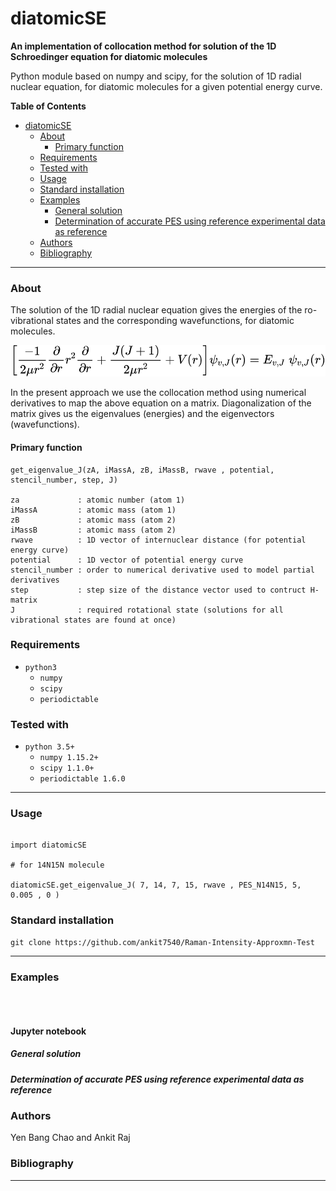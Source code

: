 # diatomicSE

**An implementation of collocation method for solution of the 1D Schroedinger equation for diatomic molecules**

Python module based on numpy and scipy, for the solution of 1D radial nuclear equation, for diatomic molecules for a given potential energy curve.

**Table of Contents**


* [diatomicSE](#diatomicse)
     * [About](#about)
         * [Primary function](#primary-function)
     * [Requirements](#requirements)
     * [Tested with](#tested-with)
     * [Usage](#usage)
     * [Standard installation](#standard-installation)
     * [Examples](#examples)
          * [General solution](#general-solution)
          * [Determination of accurate PES using reference experimental data as reference](#determination-of-accurate-pes-using-reference-experimental-data-as-reference)
     * [Authors](#authors)
     * [Bibliography](#bibliography)


---

### About
The solution of the 1D radial nuclear equation gives the energies of the ro-vibrational
states and the corresponding wavefunctions, for diatomic molecules.

![1D radial nuclear equation](https://github.com/ankit7540/Raman-Intensity-Approxmn-Test/blob/main/img/equation.svg)

In the present approach we use the collocation method using numerical derivatives to map the above equation on a matrix. Diagonalization of the matrix gives us the eigenvalues (energies) and the eigenvectors (wavefunctions).


#### Primary function

```
get_eigenvalue_J(zA, iMassA, zB, iMassB, rwave , potential, stencil_number, step, J)

za             : atomic number (atom 1)
iMassA         : atomic mass (atom 1)
zB             : atomic mass (atom 2)
iMassB         : atomic mass (atom 2)
rwave          : 1D vector of internuclear distance (for potential energy curve)
potential      : 1D vector of potential energy curve
stencil_number : order to numerical derivative used to model partial derivatives
step           : step size of the distance vector used to contruct H-matrix
J              : required rotational state (solutions for all vibrational states are found at once)

```


### Requirements

+ `python3`
    + `numpy`
	+ `scipy`
    + `periodictable`


### Tested with

+ `python 3.5+`
    + `numpy 1.15.2+`
	+ `scipy 1.1.0+`
    + `periodictable 1.6.0`


-----


### Usage

```

import diatomicSE

# for 14N15N molecule

diatomicSE.get_eigenvalue_J( 7, 14, 7, 15, rwave , PES_N14N15, 5, 0.005 , 0 )

```

### Standard installation

```
git clone https://github.com/ankit7540/Raman-Intensity-Approxmn-Test

```


-----

### Examples



```



```

#### Jupyter notebook

##### General solution
##### Determination of accurate PES using reference experimental data as reference


### Authors

Yen Bang Chao and Ankit Raj

### Bibliography





---
